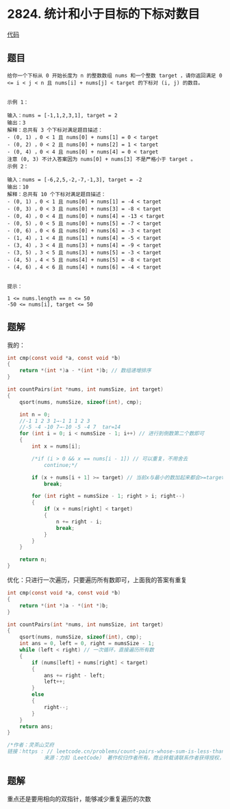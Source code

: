 # 2824. 统计和小于目标的下标对数目

[代码](/leetcode/2824.%20统计和小于目标的下标对数目/2824.c)  

## 题目
    给你一个下标从 0 开始长度为 n 的整数数组 nums 和一个整数 target ，请你返回满足 0 <= i < j < n 且 nums[i] + nums[j] < target 的下标对 (i, j) 的数目。
     

    示例 1：

    输入：nums = [-1,1,2,3,1], target = 2
    输出：3
    解释：总共有 3 个下标对满足题目描述：
    - (0, 1) ，0 < 1 且 nums[0] + nums[1] = 0 < target
    - (0, 2) ，0 < 2 且 nums[0] + nums[2] = 1 < target 
    - (0, 4) ，0 < 4 且 nums[0] + nums[4] = 0 < target
    注意 (0, 3) 不计入答案因为 nums[0] + nums[3] 不是严格小于 target 。
    示例 2：

    输入：nums = [-6,2,5,-2,-7,-1,3], target = -2
    输出：10
    解释：总共有 10 个下标对满足题目描述：
    - (0, 1) ，0 < 1 且 nums[0] + nums[1] = -4 < target
    - (0, 3) ，0 < 3 且 nums[0] + nums[3] = -8 < target
    - (0, 4) ，0 < 4 且 nums[0] + nums[4] = -13 < target
    - (0, 5) ，0 < 5 且 nums[0] + nums[5] = -7 < target
    - (0, 6) ，0 < 6 且 nums[0] + nums[6] = -3 < target
    - (1, 4) ，1 < 4 且 nums[1] + nums[4] = -5 < target
    - (3, 4) ，3 < 4 且 nums[3] + nums[4] = -9 < target
    - (3, 5) ，3 < 5 且 nums[3] + nums[5] = -3 < target
    - (4, 5) ，4 < 5 且 nums[4] + nums[5] = -8 < target
    - (4, 6) ，4 < 6 且 nums[4] + nums[6] = -4 < target
     

    提示：

    1 <= nums.length == n <= 50
    -50 <= nums[i], target <= 50

## 题解
我的：

```c
int cmp(const void *a, const void *b)
{
    return *(int *)a - *(int *)b; // 数组递增排序
}

int countPairs(int *nums, int numsSize, int target)
{
    qsort(nums, numsSize, sizeof(int), cmp);

    int n = 0;
    //-1 1 2 3 1→-1 1 1 2 3
    //-5 -4 -10 7→-10 -5 -4 7  tar=14
    for (int i = 0; i < numsSize - 1; i++) // 进行到倒数第二个数即可
    {
        int x = nums[i];

        /*if (i > 0 && x == nums[i - 1]) // 可以重复，不用舍去
            continue;*/

        if (x + nums[i + 1] >= target) // 当前x与最小的数加起来都会>=target，说明已结束，后面再遍历，只会越来越大
            break;

        for (int right = numsSize - 1; right > i; right--)
        {
            if (x + nums[right] < target)
            {
                n += right - i;
                break;
            }
        }
    }

    return n;
}
```

优化：只进行一次遍历，只要遍历所有数即可，上面我的答案有重复

```c
int cmp(const void *a, const void *b)
{
    return *(int *)a - *(int *)b;
}

int countPairs(int *nums, int numsSize, int target)
{
    qsort(nums, numsSize, sizeof(int), cmp);
    int ans = 0, left = 0, right = numsSize - 1;
    while (left < right) // 一次循环，直接遍历所有数
    {
        if (nums[left] + nums[right] < target)
        {
            ans += right - left;
            left++;
        }
        else
        {
            right--;
        }
    }
    return ans;
}

/*作者：灵茶山艾府
链接：https : // leetcode.cn/problems/count-pairs-whose-sum-is-less-than-target/solutions/2396216/onlogn-pai-xu-shuang-zhi-zhen-by-endless-qk40/
            来源：力扣（LeetCode） 著作权归作者所有。商业转载请联系作者获得授权，非商业转载请注明出处。*/
```

## 题解
重点还是要用相向的双指针，能够减少重复遍历的次数
